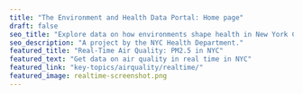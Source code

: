 ```yaml
---
title: "The Environment and Health Data Portal: Home page"
draft: false
seo_title: "Explore data on how environments shape health in New York City's neighborhoods."
seo_description: "A project by the NYC Health Department."
featured_title: "Real-Time Air Quality: PM2.5 in NYC"
featured_text: "Get data on air quality in real time in NYC"
featured_link: "key-topics/airquality/realtime/"
featured_image: realtime-screenshot.png
---
```

